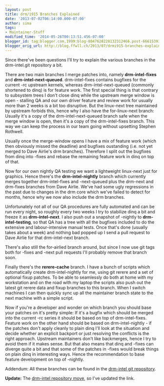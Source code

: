 ```yaml
---
layout: post
title: drm/i915 Branches Explained
date: '2013-07-02T06:14:00.000-07:00'
author: sima
tags:
- Maintainer-Stuff
modified_time: '2014-05-26T00:13:51.456-07:00'
blogger_id: tag:blogger.com,1999:blog-8047628228132312466.post-6661539345779075349
blogger_orig_url: http://blog.ffwll.ch/2013/07/drmi915-branches-explained.html
---
```


Since there've been questions I'll try to explain the various branches in the
drm-intel.git repository a bit.

<!--more-->

There are two main branches I merge patches into, namely <b>drm-intel-fixes</b> and <b>drm-intel-next-queued</b>. drm-intel-fixes contains bugfixes for the current -rc upstream kernels, whereas drm-intel-next-queued (commonly shortened to dinq) is for feature work. The first special thing is that contrary to subsystem trees I don't close dinq while the upstream merge window is open - stalling QA and our own driver feature and review work for usually more than 2 weeks is a bit too disruptive. But the linux-next tree maintained by upstream forbids this, hence why I also have the for-linux-next branch: Usually it's a copy of the drm-intel-next-queued branch safe when the merge window is open, then it's a copy of the drm-intel-fixes branch. This way we can keep the process in our team going without upsetting Stephen Rothwell. 

Usually once the merge-window opens I have a mix of feature work (which then obviously missed the deadline) and bugfixes oustanding (i.e. not yet merged to Dave Airlie's drm branches). Therefore I split out the bugfixes from dinq into -fixes and rebase  the remaining feature work in dinq on top of that.



Now for our own nightly QA testing we want a lightweight linux-next just for graphics. Hence there's the <b>drm-intel-nightly</b> branch which currently merges together drm-intel-fixes and -next-queued plus the drm-next and drm-fixes branches from Dave Airlie. We've had some ugly regressions in the past due to changes in the drm core which we've failed to detect for months, hence why we now also include the drm branches.



Unfortunately not all of our QA procedures are fully automated and can be run every night, so roughly every two weeks I try to stabilize dinq a bit and freeze it as <b>drm-intel-next</b>. I also push out a snapshot of -nightly to <b>drm-intel-testing</b>, so that QA has a tree with all the bugfixes included to do the extensive and labour-intensive manual tests. Once that's done (usually takes about a week) and nothing bad popped up I send a pull request to Dave Airlie for that drm-intel-next branch.



There's also still the for-airlied branch around, but since I now use git tags both for -fixes and -next pull requests I'll probably remove that branch soon. 

Finally there's the <b>rerere-cache</b> branch. I have a bunch of scripts which automatically create drm-intel-nightly for me, using git rerere and a set of optional fixup patches. To be able to seamlessly do both at home with my workstation and on the road with my laptop the scripts also push out the latest git rerere data and fixup branches to this branch. When I switch machines I can then quickly sync up all the maintainer branch state to the next machine with a simple script.



Now if you're a developer and wonder on which branch you should base your patches on it's pretty simple: If it's a bugfix which should be merged into the current -rc series it should be based on top of drm-intel-fixes. Feature work on the other hand should be based on drm-intel-nightly - if the patches don't apply cleanly to plain dinq I'll look at the situation and decide whether an explicit backport or just resolving the conflicts is the right approach. Upstream maintainers don't like backmerges, hence I try to avoid them if it makes sense. But that also means that dinq and -fixes can diverge quite a bit and that some of the patches in -fixes would break things on plain dinq in interesting ways. Hence the recommendation to base feature development on top of -nightly.



Addendum: All these branches can be found in the [drm-intel git repository](http://cgit.freedesktop.org/drm-intel/).



<b>Update:</b> The [drm-intel repository
move](/2014/02/new-drmi915-git-repository.html), so I've
updated the link. 

